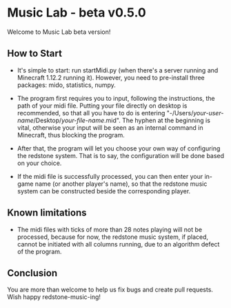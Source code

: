 # Music Lab - beta v0.5.0

Welcome to Music Lab beta version!

## How to Start

- It's simple to start: run startMidi.py (when there's a server running and Minecraft 1.12.2 running it). However, you need to pre-install three packages: mido, statistics, numpy.

- The program first requires you to input, following the instructions, the path of your midi file. Putting your file directly on desktop is recommended, so that all you have to do is entering "-/Users/*your-user-name*/Desktop/*your-file-name*.mid". The hyphen at the beginning is vital, otherwise your input will be seen as an internal command in Minecraft, thus blocking the program.

- After that, the program will let you choose your own way of configuring the redstone system. That is to say, the configuration will be done based on your choice.

- If the midi file is successfully processed, you can then enter your in-game name (or another player's name), so that the redstone music system can be constructed beside the corresponding player.

## Known limitations

- The midi files with ticks of more than 28 notes playing will not be processed, because for now, the redstone music system, if placed, cannot be initiated with all columns running, due to an algorithm defect of the program.

## Conclusion

You are more than welcome to help us fix bugs and create pull requests. Wish happy redstone-music-ing!
